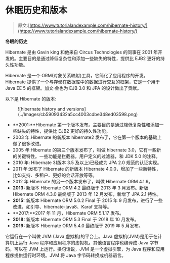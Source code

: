 # 休眠历史和版本

> 原文:[https://www.tutorialandexample.com/hibernate-history/](https://www.tutorialandexample.com/hibernate-history/)

**冬眠的历史**

Hibernate 是由 Gavin king 和他来自 Circus Technologies 的同事在 2001 年开发的。主要目的是通过降低复杂性和添加一些缺失的特性，提供比 EJB2 更好的持久性功能。

Hibernate 是一个 ORM(对象关系映射)工具，它简化了应用程序的开发。Hibernate 提供了一个与存储在数据库中的数据进行交互的框架，它是一个用于 Java EE 5 的框架。加文·金也为 EJB 3.0 和 JPA 的设计做出了贡献。

以下是 Hibernate 的版本:

<figure class="aligncenter">![hibernate history and versions](../Images/cb59093432a5cc4003cdbe348ed03598.png)</figure>

*   **2001:**Hibernate 第一个版本发布。主要目的是通过降低复杂性和添加一些缺失的特性，提供比 EJB2 更好的持久性功能。
*   2003 年:Hibernate 的新版本 hibernate2 发布了，它在第一个版本的基础上做了很多改进。
*   2005 年:Hibernate 的第三个版本发布了，叫做 hibernate 3.0，它有一些新的关键特性。一些功能是拦截器，用户定义的过滤器，和 JDK 5.0 的注释。
*   2010 年: Hibernate 3(版本 3.5 及以上)已经成为 JPA 2.0 规范的认证实现。
*   2011 年:发布了 Hibernate 的新版本 Hibernate 4.0.0，增加了一些新特性，比如支持、多租户、更好的会话开放等等。
*   2012 年:Hibernate 的另一个版本发布了，叫做 Hibernate ORM 4.1.9。
*   **2013:** 新版本 Hibernate ORM 4.2 最终版于 2013 年 3 月发布。新版 Hibernate ORM 4.3.0 最终版于 2013 年 12 月发布，新增了 JPA 2.1 特性。
*   **2015:** 新版本 Hibernate ORM 5.0.2 Final 于 2015 年 9 月发布，进行了一些改进，如引导、hibernate-java8、Karaf 支持等。
*   **2017:**2017 年 11 月，Hibernate ORM 5.1.17 发布。
*   **2018:** 新版本 Hibernate ORM 5.3 Final 于 2018 年 10 月发布。
*   **2019:** 新版本 Hibernate ORM 5.4.0 最终版于 2019 年 5 月发布。

它运行在一个叫做 JVM (Java 虚拟机)的平台上。Java 虚拟机(JVM)是用于在计算机上运行 Java 程序和应用程序的虚拟机。其他语言程序也编译成 Java 字节码，可以在 JVM 上运行。换句话说，JVM 是一个虚拟引擎，为 Java 程序和应用程序提供运行时环境。JVM 将 Java 字节码转换成机器语言。